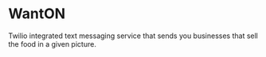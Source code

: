 # WantON
Twilio integrated text messaging service that sends you businesses that sell the food in a given picture.
